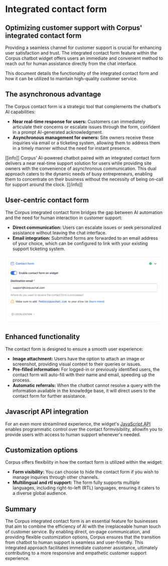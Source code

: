 # Integrated contact form
## Optimizing customer support with Corpus' integrated contact form

Providing a seamless channel for customer support is crucial for enhancing user satisfaction and trust. The integrated contact form feature within the Corpus chatbot widget offers users an immediate and convenient method to reach out for human assistance directly from the chat interface.

This document details the functionality of the integrated contact form and how it can be utilized to maintain high-quality customer service.

## The asynchronous advantage

The Corpus contact form is a strategic tool that complements the chatbot's AI capabilities:

- **Near real-time response for users:** Customers can immediately articulate their concerns or escalate issues through the form, confident in a prompt AI-generated acknowledgment.
- **Asynchronous management for owners:** Site owners receive these inquiries via email or a ticketing system, allowing them to address them in a timely manner without the need for instant presence.

[[info]]
Corpus’ AI-powered chatbot paired with an integrated contact form delivers a near real-time support solution for users while providing site owners with the convenience of asynchronous communication. This dual approach caters to the dynamic needs of busy entrepreneurs, enabling them to concentrate on their business without the necessity of being on-call for support around the clock.
[[/info]]

## User-centric contact form

The Corpus integrated contact form bridges the gap between AI automation and the need for human interaction in customer support:

- **Direct communication:** Users can escalate issues or seek personalized assistance without leaving the chat interface.
- **Email integration:** Submitted forms are forwarded to an email address of your choice, which can be configured to link with your existing support ticketing system.

![Corpus Chat: contact form](../media//widget-contact.webp)

## Enhanced functionality

The contact form is designed to ensure a smooth user experience:

- **Image attachment:** Users have the option to attach an image or screenshot, providing visual context to their queries or issues.
- **Pre-filled information:** For logged-in or previously identified users, the contact form will auto-fill with their name and email, speeding up the process.
- **Automatic referrals:** When the chatbot cannot resolve a query with the information available in the knowledge base, it will direct users to the contact form for further assistance.

## Javascript API integration

For an even more streamlined experience, the widget's [JavaScript API](/widget/api.md) enables programmatic control over the contact formvisibility, allowifn you to provide users with access to human support whenever's needed.

## Customization options

Corpus offers flexibility in how the contact form is utilized within the widget:

- **Form visibility:** You can choose to hide the contact form if you wish to manage inquiries through other channels.
- **Multilingual and rtl support:** The form fully supports multiple languages, including right-to-left (RTL) languages, ensuring it caters to a diverse global audience.

## Summary

The Corpus integrated contact form is an essential feature for businesses that aim to combine the efficiency of AI with the irreplaceable human touch of customer service. By enabling direct, on-page communication, and providing flexible customization options, Corpus ensures that the transition from chatbot to human support is seamless and user-friendly. This integrated approach facilitates immediate customer assistance, ultimately contributing to a more responsive and empathetic customer support experience.
